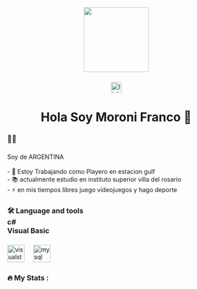 <div align="center">
  <img height="150" src="[https://www.google.com/url?sa=i&url=https%3A%2F%2Fwww.flaticon.es%2Ficono-gratis%2Fdesarrollador-de-software_4730509&psig=AOvVaw2X5QZBhnsxr8q8noMQm7Pv&ust=1724452075140000&source=images&cd=vfe&opi=89978449&ved=0CBQQjRxqFwoTCKjWsOPSiYgDFQAAAAAdAAAAABAE](https://img.freepik.com/vector-gratis/desarrolladores-web-dibujados-mano_23-2148819604.jpg](https://cdn-icons-png.flaticon.com/512/6840/6840478.png) "  />
</div>

###

<div align="center">
  <a href="https://www.linkedin.com/in/franco-moroni-82553a242/" target="_blank">
    <img src="https://img.shields.io/static/v1?message=LinkedIn&logo=linkedin&label=&color=0077B5&logoColor=white&labelColor=&style=for-the-badge" height="25" alt="linkedin logo"  />
  </a>
</div>

###

<h1 align="center">Hola Soy Moroni Franco 👋</h1>

###

<h3 align="left">👩‍💻</h3>

###

<p align="left">Soy de ARGENTINA<br><br>- 🔭 Estoy Trabajando como Playero en estacion gulf<br>- 📚 actualmente estudio en instituto superior villa del rosario<br>- ⚡ en mis tiempos libres juego videojuegos y hago deporte</p>

###

<h3 align="left">🛠 Language and tools<br>c#<br>Visual Basic</h3>

###

<div align="left">
  <img src="https://cdn.jsdelivr.net/gh/devicons/devicon/icons/visualstudio/visualstudio-plain.svg" height="40" alt="visualstudio logo"  />
  <img width="12" />
  <img src="https://cdn.jsdelivr.net/gh/devicons/devicon/icons/mysql/mysql-original.svg" height="40" alt="mysql logo"  />
</div>

###

<h3 align="left">🔥   My Stats :</h3>

###

